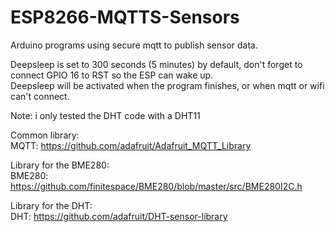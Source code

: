 # ESP8266-MQTTS-Sensors
Arduino programs using secure mqtt to publish sensor data.  

Deepsleep is set to 300 seconds (5 minutes) by default, don't forget to connect GPIO 16 to RST so the ESP can wake up.  
Deepsleep will be activated when the program finishes, or when mqtt or wifi can't connect.

Note: i only tested the DHT code with a DHT11

Common library:  
MQTT: https://github.com/adafruit/Adafruit_MQTT_Library  
  
Library for the BME280:  
BME280: https://github.com/finitespace/BME280/blob/master/src/BME280I2C.h  
  
Library for the DHT:  
DHT: https://github.com/adafruit/DHT-sensor-library
